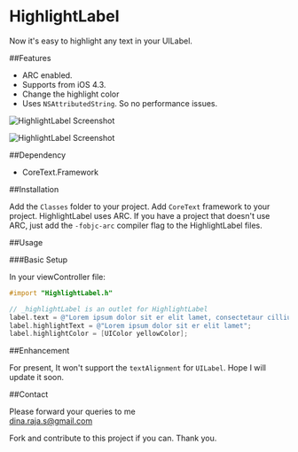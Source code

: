 HighlightLabel
==============

Now it's easy to highlight any text in your UILabel.

##Features

  * ARC enabled.
  * Supports from iOS 4.3.
  * Change the highlight color
  * Uses `NSAttributedString`. So no performance issues.

![HighlightLabel Screenshot](https://raw.github.com/dineshrajas/HighlightLabel/master/Screenshot1.png)

![HighlightLabel Screenshot](https://raw.github.com/dineshrajas/HighlightLabel/master/Screenshot2.png)

##Dependency

  * CoreText.Framework

##Installation

Add the `Classes` folder to your project. Add `CoreText` framework to your project. HighlightLabel uses ARC. 
If you have a project that doesn't use ARC, just add the `-fobjc-arc` compiler flag to the HighlightLabel files.

##Usage

###Basic Setup

In your viewController file:<br />

```objectivec
#import "HighlightLabel.h"

// _highlightLabel is an outlet for HighlightLabel
label.text = @"Lorem ipsum dolor sit er elit lamet, consectetaur cillium adipisicing pecu, sed do eiusmod tempor incididunt ut labore et dolore magna aliqua. Ut enim ad minim veniam, quis nostrud exercitation ullamco laboris nisi ut aliquip ex ea commodo consequat. Duis aute irure dolor in reprehenderit in voluptate velit esse cillum dolore eu fugiat nulla pariatur. Excepteur sint occaecat cupidatat non proident, sunt in culpa qui officia deserunt mollit anim id est laborum. Nam liber te conscient to factor tum poen legum odioque civiuda.";
label.highlightText = @"Lorem ipsum dolor sit er elit lamet";
label.highlightColor = [UIColor yellowColor];
```

##Enhancement

For present, It won't support the `textAlignment` for `UILabel`. Hope I will update it soon.

##Contact

Please forward your queries to me<br />
dina.raja.s@gmail.com

Fork and contribute to this project if you can. Thank you.

